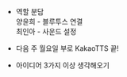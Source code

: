 * 역할 분담</br>
양윤희 - 블루투스 연결</br>
최인아 - 사운드 설정</br>


* 다음 주 월요일 부로 KakaoTTS 끝! </br>
* 아이디어 3가지 이상 생각해오기</br>
